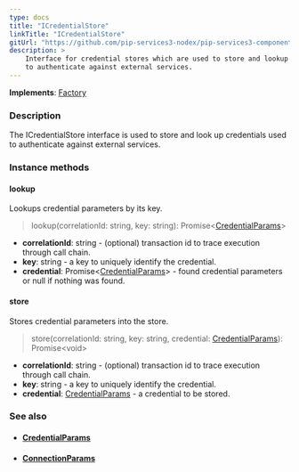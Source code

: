 ```yaml
---
type: docs
title: "ICredentialStore"
linkTitle: "ICredentialStore"
gitUrl: "https://github.com/pip-services3-nodex/pip-services3-components-nodex"
description: >
    Interface for credential stores which are used to store and lookup credentials
    to authenticate against external services.
---
```


**Implements**: [Factory](../../build/factory)

### Description

The ICredentialStore interface is used to store and look up credentials used to authenticate against external services.

### Instance methods

#### lookup
Lookups credential parameters by its key.

> lookup(correlationId: string, key: string): Promise<[CredentialParams](../credential_params)>

- **correlationId**: string - (optional) transaction id to trace execution through call chain.
- **key**: string - a key to uniquely identify the credential.
- **credential**: Promise<[CredentialParams](../credential_params)> - found credential parameters or null if nothing was found.


#### store
Stores credential parameters into the store.

> store(correlationId: string, key: string, credential: [CredentialParams](../credential_params)): Promise\<void\>

- **correlationId**: string - (optional) transaction id to trace execution through call chain.
- **key**: string - a key to uniquely identify the credential.
- **credential**: [CredentialParams](../credential_params) - a credential to be stored.



### See also
- #### [CredentialParams](../credential_params)
- #### [ConnectionParams](../connection_params)
